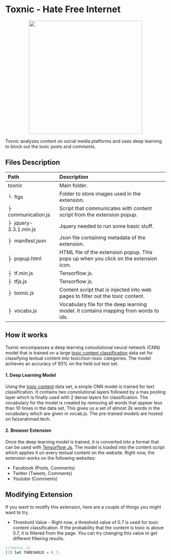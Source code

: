 # Toxnic - Hate Free Internet


<p align="center" style="margin-top: 12px; margin-bottom: 12px;">
<img src="https://faizanahmad.tech/toxnic/img/logo-tight.png" width="356">
</p>



Toxnic analyzes content on social media platforms and uses deep learning to block out the toxic posts and comments.

## Files Description
| Path | Description
| :--- | :----------
| toxnic | Main folder.
| &boxur;&nbsp; figs | Folder to store images used in the extension.
| &boxvr;&nbsp; communication.js | Script that communicates with content script from the extension popup.
| &boxvr;&nbsp; jquery-3.3.1.min.js | Jquery needed to run some basic stuff.
| &boxvr;&nbsp; manifest.json | Json file containing metadata of the extension.
| &boxvr;&nbsp; popup.html | HTML file of the extension popup. This pops up when you click on the extension icon.
| &boxvr;&nbsp; tf.min.js | Tensorflow js.
| &boxvr;&nbsp; tfjs.js | Tensorflow js.
| &boxvr;&nbsp; toxnic.js | Content script that is injected into web pages to filter out the toxic content.
| &boxvr;&nbsp; vocabs.js | Vocabulary file for the deep learning model. It contains mapping from words to ids.

## How it works
Toxnic encompasses a deep learning convolutional neural network (CNN) model that is trained on a large [toxic content classification](https://www.kaggle.com/c/jigsaw-toxic-comment-classification-challenge/data) data set for classifying textual content into toxic/non-toxic categories. The model achieves an accuracy of 93% on the held out test set.

#### 1. Deep Learning Model
Using the [toxic content](https://www.kaggle.com/c/jigsaw-toxic-comment-classification-challenge/data) data set, a simple CNN model is trained for text classification. It contains two convolutional layers followed by a max pooling layer which is finally used with 2 dense layers for classification. The vocabulary for the model is created by removing all words that appear less than 10 times in the data set. This gives us a set of almost 2k words in the vocabulary which are given in vocab.js. The pre-trained models are hosted on faizanahmad.tech.

#### 2. Browser Extension
Once the deep learning model is trained, it is converted into a format that can be used with [Tensorflow Js](https://www.tensorflow.org/js). The model is loaded into the content script which applies it on every textual content on the website. Right now, the extension works on the following websites:
- Facebook (Posts, Comments)
- Twitter (Tweets, Comments)
- Youtube (Comments)

## Modifying Extension
If you want to modify this extension, here are a couple of things you might want to try.
- Threshold Value - Right now, a threshold value of 0.7 is used for toxic content classification. If the probability that the content is toxic is above 0.7, it is filtered from the page. You can try changing this value to get different filtering results.
```javascript
//toxnic.js
[2] let THRESHOLD = 0.7;
```